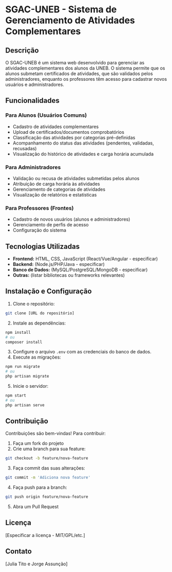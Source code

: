 # SGAC-UNEB - Sistema de Gerenciamento de Atividades Complementares

## Descrição
O SGAC-UNEB é um sistema web desenvolvido para gerenciar as atividades complementares dos alunos da UNEB. O sistema permite que os alunos submetam certificados de atividades, que são validados pelos administradores, enquanto os professores têm acesso para cadastrar novos usuários e administradores.

## Funcionalidades

### Para Alunos (Usuários Comuns)
- Cadastro de atividades complementares
- Upload de certificados/documentos comprobatórios
- Classificação das atividades por categorias pré-definidas
- Acompanhamento do status das atividades (pendentes, validadas, recusadas)
- Visualização do histórico de atividades e carga horária acumulada

### Para Administradores
- Validação ou recusa de atividades submetidas pelos alunos
- Atribuição de carga horária às atividades
- Gerenciamento de categorias de atividades
- Visualização de relatórios e estatísticas

### Para Professores (Frontes)
- Cadastro de novos usuários (alunos e administradores)
- Gerenciamento de perfis de acesso
- Configuração do sistema

## Tecnologias Utilizadas
- **Frontend:** HTML, CSS, JavaScript (React/Vue/Angular - especificar)
- **Backend:** (Node.js/PHP/Java - especificar)
- **Banco de Dados:** (MySQL/PostgreSQL/MongoDB - especificar)
- **Outras:** (listar bibliotecas ou frameworks relevantes)

## Instalação e Configuração
1. Clone o repositório:
```bash
git clone [URL do repositório]
```
2. Instale as dependências:
```bash
npm install
# ou
composer install
```
3. Configure o arquivo `.env` com as credenciais do banco de dados.
4. Execute as migrações:
```bash
npm run migrate
# ou
php artisan migrate
```
5. Inicie o servidor:
```bash
npm start
# ou
php artisan serve
```

## Contribuição
Contribuições são bem-vindas! Para contribuir:
1. Faça um fork do projeto
2. Crie uma branch para sua feature:
```bash
git checkout -b feature/nova-feature
```
3. Faça commit das suas alterações:
```bash
git commit -m 'Adiciona nova feature'
```
4. Faça push para a branch:
```bash
git push origin feature/nova-feature
```
5. Abra um Pull Request

## Licença
[Especificar a licença - MIT/GPL/etc.]

## Contato
[Julia Tito e Jorge Assunção]
